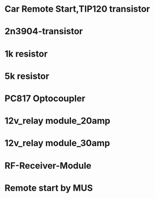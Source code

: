 # Car Remote Start,TIP120 transistor
# 2n3904-transistor
# 1k resistor
# 5k resistor
# PC817 Optocoupler 
# 12v_relay module_20amp
# 12v_relay module_30amp
# RF-Receiver-Module
# Remote start by MUS

